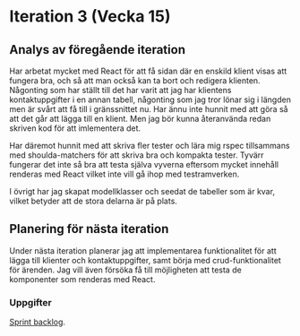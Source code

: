 # Iteration 3 (Vecka 15)

## Analys av föregående iteration
Har arbetat mycket med React för att få sidan där en enskild klient visas att fungera bra, och så att man också kan ta bort och redigera klienten. Någonting som har ställt till det har varit att jag har klientens kontaktuppgifter i en annan tabell, någonting som jag tror lönar sig i längden men är svårt att få till i gränssnittet nu. Har ännu inte hunnit med att göra så att det går att lägga till en klient. Men jag bör kunna återanvända redan skriven kod för att imlementera det. 

Har däremot hunnit med att skriva fler tester och lära mig rspec tillsammans med shoulda-matchers för att skriva bra och kompakta tester. Tyvärr fungerar det inte så bra att testa själva vyverna eftersom mycket innehåll renderas med React vilket inte vill gå ihop med testramverken. 

I övrigt har jag skapat modellklasser och seedat de tabeller som är kvar, vilket betyder att de stora delarna är på plats. 

## Planering för nästa iteration
Under nästa iteration planerar jag att implementarea funktionalitet för att lägga till klienter och kontaktuppgifter, samt börja med crud-funktionalitet för ärenden. Jag vill även försöka få till möjligheten att testa de komponenter som renderas med React. 

### Uppgifter
[Sprint backlog](https://github.com/me222wm/1dv42e-me222wm-docs/blob/master/Sprint-backlogs.md#iteration-4-vecka-16).
